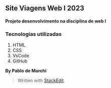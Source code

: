 ## Site Viagens Web I 2023
#### Projeto desenvolvimento na disciplina de web I

### Tecnologias utilizadas

1. HTML
2. CSS
3. VsCode
4. GitHub

**By Pablo de Marchi**


> Written with [StackEdit](https://stackedit.io/).
